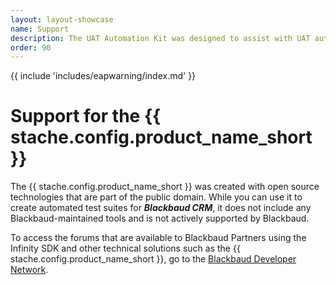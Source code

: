 ```yaml
---
layout: layout-showcase
name: Support
description: The UAT Automation Kit was designed to assist with UAT automation, but it is not actively supported.
order: 90
---
```


{{ include 'includes/eapwarning/index.md' }}

# Support for the {{ stache.config.product_name_short }}

The {{ stache.config.product_name_short }} was created with open source technologies that are part of the public domain. While you can use it to create automated test suites for ***Blackbaud CRM***, it does not include any Blackbaud-maintained tools and is not actively supported by Blackbaud.

To access the forums that are available to Blackbaud Partners using the Infinity SDK and other technical solutions such as the {{ stache.config.product_name_short }}, go to the [Blackbaud Developer Network](http://www.bbdevnetwork.com/).